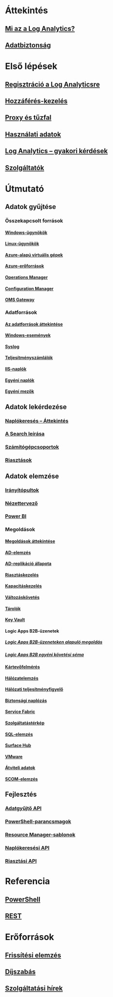 # Áttekintés
## [Mi az a Log Analytics?](log-analytics-overview.md)
## [Adatbiztonság](log-analytics-security.md)

# Első lépések
## [Regisztráció a Log Analyticsre](log-analytics-get-started.md)
## [Hozzáférés-kezelés](log-analytics-manage-access.md)
## [Proxy és tűzfal](log-analytics-proxy-firewall.md)
## [Használati adatok](log-analytics-usage.md)
## [Log Analytics – gyakori kérdések](log-analytics-faq.md)
## [Szolgáltatók](log-analytics-service-providers.md)

# Útmutató
## Adatok gyűjtése
### Összekapcsolt források
#### [Windows-ügynökök](log-analytics-windows-agents.md)
#### [Linux-ügynökök](log-analytics-linux-agents.md)
#### [Azure-alapú virtuális gépek](log-analytics-azure-vm-extension.md)
#### [Azure-erőforrások](log-analytics-azure-storage.md)
#### [Operations Manager](log-analytics-om-agents.md)
#### [Configuration Manager](log-analytics-sccm.md)
#### [OMS Gateway](log-analytics-oms-gateway.md)
### Adatforrások
#### [Az adatforrások áttekintése](log-analytics-data-sources.md)
#### [Windows-események](log-analytics-data-sources-windows-events.md)
#### [Syslog](log-analytics-data-sources-syslog.md)
#### [Teljesítményszámlálók](log-analytics-data-sources-performance-counters.md)
#### [IIS-naplók](log-analytics-data-sources-iis-logs.md)
#### [Egyéni naplók](log-analytics-data-sources-custom-logs.md)
#### [Egyéni mezők](log-analytics-custom-fields.md)
## Adatok lekérdezése
### [Naplókeresés – Áttekintés](log-analytics-log-searches.md)
### [A Search leírása](log-analytics-search-reference.md)
### [Számítógépcsoportok](log-analytics-computer-groups.md)
### [Riasztások](log-analytics-alerts.md)
## Adatok elemzése
### [Irányítópultok](log-analytics-dashboards.md)
### [Nézettervező](log-analytics-view-designer.md)
### [Power BI](log-analytics-powerbi.md)
### Megoldások
#### [Megoldások áttekintése](log-analytics-add-solutions.md)
#### [AD-elemzés](log-analytics-ad-assessment.md)
#### [AD-replikáció állapota](log-analytics-ad-replication-status.md)
#### [Riasztáskezelés](log-analytics-solution-alert-management.md)
#### [Kapacitáskezelés](log-analytics-capacity.md)
#### [Változáskövetés](log-analytics-change-tracking.md)
#### [Tárolók](log-analytics-containers.md)
#### [Key Vault](log-analytics-azure-key-vault.md)
#### Logic Apps B2B-üzenetek
##### [Logic Apps B2B-üzeneteken alapuló megoldás](../logic-apps/logic-apps-track-b2b-messages-omsportal.md?toc=%2fazure%2flog-analytics%2ftoc.json)
##### [Logic Apps B2B egyéni követési séma](../logic-apps/logic-apps-track-integration-account-custom-tracking-schema.md?toc=%2fazure%2flog-analytics%2ftoc.json)
#### [Kártevőfelmérés](log-analytics-malware.md)
#### [Hálózatelemzés](log-analytics-azure-networking-analytics.md)
#### [Hálózati teljesítményfigyelő](log-analytics-network-performance-monitor.md)
#### [Biztonsági naplózás](../operations-management-suite/oms-security-getting-started.md?toc=%2fazure%2flog-analytics%2ftoc.json)
#### [Service Fabric](log-analytics-service-fabric.md)
#### [Szolgáltatástérkép](../operations-management-suite/operations-management-suite-service-map.md?toc=%2fazure%2flog-analytics%2ftoc.json)
#### [SQL-elemzés](log-analytics-sql-assessment.md)
#### [Surface Hub](log-analytics-surface-hubs.md)
#### [VMware](log-analytics-vmware.md)
#### [Átviteli adatok](log-analytics-wire-data.md)
#### [SCOM-elemzés](log-analytics-scom-assessment.md)
## Fejlesztés
### [Adatgyűjtő API](log-analytics-data-collector-api.md)
### [PowerShell-parancsmagok](log-analytics-powershell-workspace-configuration.md)
### [Resource Manager-sablonok](log-analytics-template-workspace-configuration.md)
### [Naplókeresési API](log-analytics-log-search-api.md)
### [Riasztási API](log-analytics-api-alerts.md)

# Referencia
## [PowerShell](/powershell/resourcemanager/azurerm.operationalinsights/v2.3.0/azurerm.operationalinsights)
## [REST](/rest/api/loganalytics)

# Erőforrások
## [Frissítési elemzés](https://technet.microsoft.com/itpro/windows/deploy/manage-windows-upgrades-with-upgrade-analytics)
## [Díjszabás](https://azure.microsoft.com/pricing/details/log-analytics/)
## [Szolgáltatási hírek](https://azure.microsoft.com/updates/?product=log-analytics)


<!--HONumber=Feb17_HO3-->


